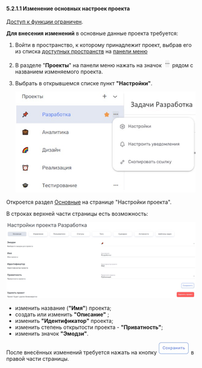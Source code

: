#### 5.2.1.1 Изменение основных настроек проекта

[Доступ к функции ограничен](../../../9_roles_&_access/9.2_access.md).

**Для внесения изменений** в основные данные проекта требуется:  

1. Войти в пространство, к которому принадлежит  проект, выбрав его из списка [доступных пространств](../../../4_workspace/4.1_me_workspaces.md) на [панели меню](../../../3_menu/3_menu.md)  
2. В разделе "**Проекты**" на панели меню нажать на значок ![три точки](/imgs/значок_3точки.jpg) рядом с названием изменяемого проекта.  
3. Выбрать в открывшемся списке пункт **"Настройки"**.  

   ![project-3](/imgs/project-3.jpg)

Откроется раздел [Основные](5.2.1_main.md) на странице "Настройки проекта".

B строках верхней части страницы есть возможность:  

![5.2-1](/imgs/5.2-1.jpg)

- изменить название (**"Имя"**) проекта;
- создать или изменить **"Описание"** ;
- изменить **"Идентификатор"** проекта;
- изменить степень открытости проекта - **"Приватность"**;  
- изменить значок **"Эмодзи"**.

После внесённых изменений требуется нажать на кнопку ![Сохранить](/imgs/сохранить.jpg) в правой части страницы.
